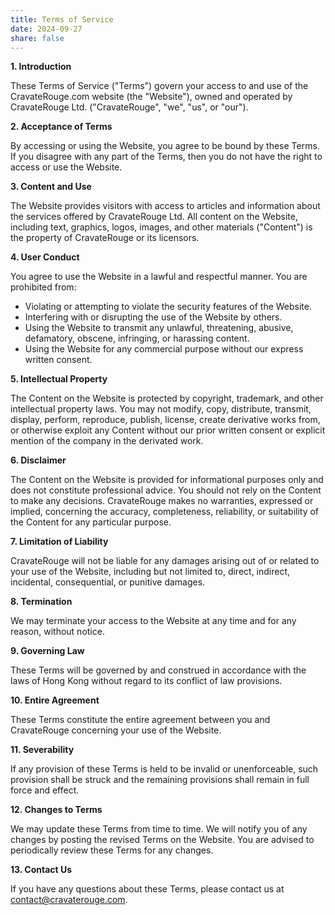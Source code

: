 ```yaml
---
title: Terms of Service
date: 2024-09-27
share: false
---
```


**1. Introduction**

These Terms of Service ("Terms") govern your access to and use of the CravateRouge.com website (the "Website"), owned and operated by CravateRouge Ltd. ("CravateRouge", "we", "us", or "our"). 

**2. Acceptance of Terms**

By accessing or using the Website, you agree to be bound by these Terms. If you disagree with any part of the Terms, then you do not have the right to access or use the Website.

**3. Content and Use**

The Website provides visitors with access to articles and information about the services offered by CravateRouge Ltd.  All content on the Website, including text, graphics, logos, images, and other materials ("Content") is the property of CravateRouge or its licensors. 

**4. User Conduct**

You agree to use the Website in a lawful and respectful manner. You are prohibited from:

*  Violating or attempting to violate the security features of the Website.
*  Interfering with or disrupting the use of the Website by others.
*  Using the Website to transmit any unlawful, threatening, abusive, defamatory, obscene, infringing, or harassing content.
*  Using the Website for any commercial purpose without our express written consent.

**5. Intellectual Property**

The Content on the Website is protected by copyright, trademark, and other intellectual property laws. You may not modify, copy, distribute, transmit, display, perform, reproduce, publish, license, create derivative works from, or otherwise exploit any Content without our prior written consent or explicit mention of the company in the derivated work.

**6. Disclaimer**

The Content on the Website is provided for informational purposes only and does not constitute professional advice. You should not rely on the Content to make any decisions. CravateRouge makes no warranties, expressed or implied, concerning the accuracy, completeness, reliability, or suitability of the Content for any particular purpose. 

**7. Limitation of Liability**

CravateRouge will not be liable for any damages arising out of or related to your use of the Website, including but not limited to, direct, indirect, incidental, consequential, or punitive damages.

**8. Termination**

We may terminate your access to the Website at any time and for any reason, without notice.

**9. Governing Law**

These Terms will be governed by and construed in accordance with the laws of Hong Kong without regard to its conflict of law provisions.

**10. Entire Agreement**

These Terms constitute the entire agreement between you and CravateRouge concerning your use of the Website.

**11. Severability**

If any provision of these Terms is held to be invalid or unenforceable, such provision shall be struck and the remaining provisions shall remain in full force and effect.

**12. Changes to Terms**

We may update these Terms from time to time. We will notify you of any changes by posting the revised Terms on the Website. You are advised to periodically review these Terms for any changes.

**13. Contact Us**

If you have any questions about these Terms, please contact us at contact@cravaterouge.com.

